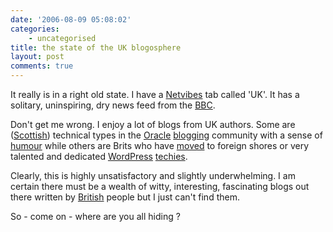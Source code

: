 ```yaml
---
date: '2006-08-09 05:08:02'
categories:
    - uncategorised
title: the state of the UK blogosphere
layout: post
comments: true
---
```

It really is in a right old state. I have a
[Netvibes](http://www.netvibes.com/) tab called 'UK'. It has a solitary,
uninspiring, dry news feed from the
[BBC](http://news.bbc.co.uk/1/hi/uk/default.stm).

Don't get me wrong. I enjoy a lot of blogs from UK authors. Some are
([Scottish](http://oracledoug.com/serendipity/)) technical types in the
[Oracle](http://rittman.net/)
[blogging](http://pjsrandom.wordpress.com/) community with a sense of
[humour](http://oraclesponge.wordpress.com/) while others are Brits who
have [moved](http://andrewsherman.blogspot.com/) to foreign shores or
very talented and dedicated [WordPress](http://www.tamba2.org.uk/T2/)
[techies](http://ocaoimh.ie/).

Clearly, this is highly unsatisfactory and slightly underwhelming. I am
certain there must be a wealth of witty, interesting, fascinating blogs
out there written by [British](http://www.britblog.com/) people but I
just can't find them.

So - come on - where are you all hiding ?
